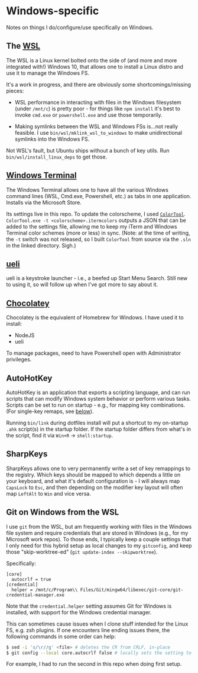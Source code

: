 # Windows-specific

Notes on things I do/configure/use specifically on Windows.

## The [WSL](https://docs.microsoft.com/en-us/windows/wsl/faq)

The WSL is a Linux kernel bolted onto the side of (and more and more integrated
with!) Windows 10, that allows one to install a Linux distro and use it to manage
the Windows FS.

It's a work in progress, and there are obviously some shortcomings/missing pieces:

- WSL performance in interacting with files in the Windows filesystem (under `/mnt/c`)
  is pretty poor - for things like `npm install` it's best to invoke `cmd.exe` or
  `powershell.exe` and use those temporarily.

- Making symlinks between the WSL and Windows FSs is...not really feasible. I use
  `bin/wsl/mklink_wsl_to_windows` to make unidirectional symlinks into the Windows FS.

Not WSL's fault, but Ubuntu ships without a bunch of key utils. Run
`bin/wsl/install_linux_deps` to get those.

## [Windows Terminal](https://github.com/microsoft/terminal)

The Windows Terminal allows one to have all the various Windows command lines (WSL,
Cmd.exe, Powershell, etc.) as tabs in one application. Installs via the Microsoft Store.

Its settings live in this repo. To update the colorscheme, I used
[`ColorTool`](https://github.com/Microsoft/Terminal/tree/master/src/tools/ColorTool).
`ColorTool.exe -t <colorscheme>.itermcolors` outputs a JSON that can be added to the
settings file, allowing me to keep my iTerm and Windows Terminal color schemes (more
or less) in sync. (Note: at the time of writing, the `-t` switch was not released, so
I built `ColorTool` from source via the `.sln` in the linked directory. Sigh.)

## [ueli](https://github.com/oliverschwendener/ueli)

ueli is a keystroke launcher - i.e., a beefed up Start Menu Search. Still new to using
it, so will follow up when I've got more to say about it.

## [Chocolatey](https://chocolatey.org/)

Chocolatey is the equivalent of Homebrew for Windows. I have used it to install:
- NodeJS
- ueli

To manage packages, need to have Powershell open with Administrator privileges.

## AutoHotKey

AutoHotKey is an application that exports a scripting language, and can run scripts that
can modify Windows system behavior or perform various tasks. Scripts can be set to run on
startup - e.g., for mapping key combinations. (For single-key remaps, see
[below](#SharpKeys)).

Running `bin/link` during dotfiles install will put a shortcut to my on-startup `.ahk`
script(s) in the startup folder. If the startup folder differs from what's in the script,
find it via `Win+R` -> `shell:startup`.

## SharpKeys

SharpKeys allows one to very permanently write a set of key remappings to the registry.
Which keys should be mapped to which depends a little on your keyboard, and what it's
default configuration is - I will always map `CapsLock` to `Esc`, and then depending on
the modifier key layout will often map `LeftAlt` to `Win` and vice versa.

## Git on Windows from the WSL

I use `git` from the WSL, but am frequently working with files in the Windows file system
and require credentials that are stored in Windows (e.g., for my Microsoft work repos).
To those ends, I typically keep a couple settings that I only need for this hybrid setup
as local changes to my `gitconfig`, and keep those "skip-worktree-ed" (`git update-index
--skipworktree`).

Specifically:
```gitconfig
[core]
  autocrlf = true
[credential]
  helper = /mnt/c/Program\\ Files/Git/mingw64/libexec/git-core/git-credential-manager.exe
```

Note that the `credential.helper` setting assumes Git for Windows is installed, with support
for the Windows credential manager.

This can sometimes cause issues when I clone stuff intended for the Linux FS, e.g. zsh
plugins. If one encounters line ending issues there, the following commands in some order
can help:

```sh
$ sed -i 's/\r//g' <file> # deletes the CR from CRLF, in-place
$ git config --local core.autocrlf false # locally sets the setting to false
```

For example, I had to run the second in this repo when doing first setup.

